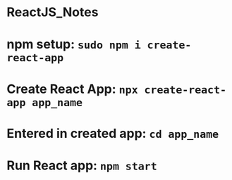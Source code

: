 # ReactJS_Notes
# npm setup: `sudo npm i create-react-app`
# Create React App: `npx create-react-app app_name`
# Entered in created app: `cd app_name`
# Run React app: `npm start`
